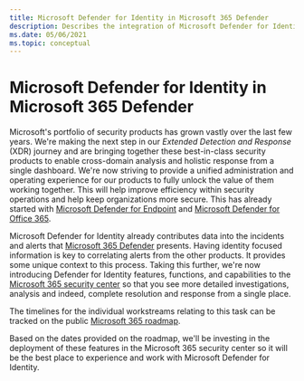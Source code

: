 ```yaml
---
title: Microsoft Defender for Identity in Microsoft 365 Defender
description: Describes the integration of Microsoft Defender for Identity into Microsoft 365 Defender
ms.date: 05/06/2021
ms.topic: conceptual
---
```


# Microsoft Defender for Identity in Microsoft 365 Defender

Microsoft's portfolio of security products has grown vastly over the last few years. We're making the next step in our *Extended Detection and Response* (XDR) journey and are bringing together these best-in-class security products to enable cross-domain analysis and holistic response from a single dashboard. We're now striving to provide a unified administration and operating experience for our products to fully unlock the value of them working together.  This will help improve efficiency within security operations and help keep organizations more secure. This has already started with [Microsoft Defender for Endpoint](/microsoft-365/security/defender-endpoint) and [Microsoft Defender for Office 365](/microsoft-365/security/office-365-security).

Microsoft Defender for Identity already contributes data into the incidents and alerts that [Microsoft 365 Defender](/microsoft-365/security/defender/microsoft-365-defender) presents. Having identity focused information is key to correlating alerts from the other products. It provides some unique context to this process. Taking this further, we're now introducing Defender for Identity features, functions, and capabilities to the [Microsoft 365 security center](/microsoft-365/security/defender/overview-security-center) so that you see more detailed investigations, analysis and indeed, complete resolution and response from a single place.

The timelines for the individual workstreams relating to this task can be tracked on the public [Microsoft 365 roadmap](https://www.microsoft.com/microsoft-365/roadmap?filters=Microsoft%20Defender%20for%20Identity).

Based on the dates provided on the roadmap, we'll be investing in the deployment of these features in the Microsoft 365 security center so it will be the best place to experience and work with Microsoft Defender for Identity.
